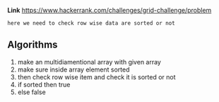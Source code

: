 **Link** https://www.hackerrank.com/challenges/grid-challenge/problem

`here we need to check row wise data are sorted or not `

## Algorithms
1. make an multidiamentional array with given array 
2. make sure inside array element sorted 
3. then check row wise item and check it is sorted or not 
4. if sorted then true 
5. else false
